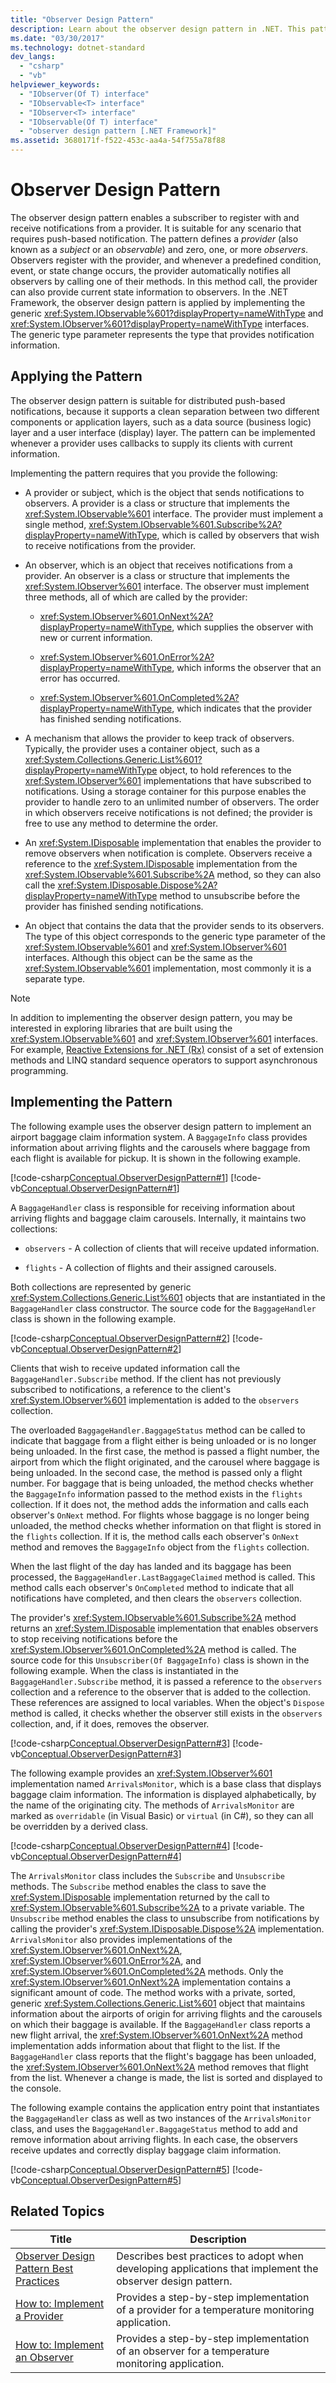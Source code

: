 ```yaml
---
title: "Observer Design Pattern"
description: Learn about the observer design pattern in .NET. This pattern lets a subscriber register with and receive notifications from a provider.
ms.date: "03/30/2017"
ms.technology: dotnet-standard
dev_langs:
  - "csharp"
  - "vb"
helpviewer_keywords:
  - "IObserver(Of T) interface"
  - "IObservable<T> interface"
  - "IObserver<T> interface"
  - "IObservable(Of T) interface"
  - "observer design pattern [.NET Framework]"
ms.assetid: 3680171f-f522-453c-aa4a-54f755a78f88
---
```

# Observer Design Pattern

The observer design pattern enables a subscriber to register with and receive notifications from a provider. It is suitable for any scenario that requires push-based notification. The pattern defines a *provider* (also known as a *subject* or an *observable*) and zero, one, or more *observers*. Observers register with the provider, and whenever a predefined condition, event, or state change occurs, the provider automatically notifies all observers by calling one of their methods. In this method call, the provider can also provide current state information to observers. In the .NET Framework, the observer design pattern is applied by implementing the generic <xref:System.IObservable%601?displayProperty=nameWithType> and <xref:System.IObserver%601?displayProperty=nameWithType> interfaces. The generic type parameter represents the type that provides notification information.

## Applying the Pattern

The observer design pattern is suitable for distributed push-based notifications, because it supports a clean separation between two different components or application layers, such as a data source (business logic) layer and a user interface (display) layer. The pattern can be implemented whenever a provider uses callbacks to supply its clients with current information.

Implementing the pattern requires that you provide the following:

- A provider or subject, which is the object that sends notifications to observers. A provider is a class or structure that implements the <xref:System.IObservable%601> interface. The provider must implement a single method, <xref:System.IObservable%601.Subscribe%2A?displayProperty=nameWithType>, which is called by observers that wish to receive notifications from the provider.

- An observer, which is an object that receives notifications from a provider. An observer is a class or structure that implements the <xref:System.IObserver%601> interface. The observer must implement three methods, all of which are called by the provider:

  - <xref:System.IObserver%601.OnNext%2A?displayProperty=nameWithType>, which supplies the observer with new or current information.

  - <xref:System.IObserver%601.OnError%2A?displayProperty=nameWithType>, which informs the observer that an error has occurred.

  - <xref:System.IObserver%601.OnCompleted%2A?displayProperty=nameWithType>, which indicates that the provider has finished sending notifications.

- A mechanism that allows the provider to keep track of observers. Typically, the provider uses a container object, such as a <xref:System.Collections.Generic.List%601?displayProperty=nameWithType> object, to hold references to the <xref:System.IObserver%601> implementations that have subscribed to notifications. Using a storage container for this purpose enables the provider to handle zero to an unlimited number of observers. The order in which observers receive notifications is not defined; the provider is free to use any method to determine the order.

- An <xref:System.IDisposable> implementation that enables the provider to remove observers when notification is complete. Observers receive a reference to the <xref:System.IDisposable> implementation from the <xref:System.IObservable%601.Subscribe%2A> method, so they can also call the <xref:System.IDisposable.Dispose%2A?displayProperty=nameWithType> method to unsubscribe before the provider has finished sending notifications.

- An object that contains the data that the provider sends to its observers. The type of this object corresponds to the generic type parameter of the <xref:System.IObservable%601> and <xref:System.IObserver%601> interfaces. Although this object can be the same as the <xref:System.IObservable%601> implementation, most commonly it is a separate type.

> [!NOTE]
> In addition to implementing the observer design pattern, you may be interested in exploring libraries that are built using the <xref:System.IObservable%601> and <xref:System.IObserver%601> interfaces. For example, [Reactive Extensions for .NET (Rx)](/previous-versions/dotnet/reactive-extensions/hh242985(v=vs.103)) consist of a set of extension methods and LINQ standard sequence operators to support asynchronous programming.

## Implementing the Pattern

The following example uses the observer design pattern to implement an airport baggage claim information system. A `BaggageInfo` class provides information about arriving flights and the carousels where baggage from each flight is available for pickup. It is shown in the following example.

[!code-csharp[Conceptual.ObserverDesignPattern#1](../../../samples/snippets/csharp/VS_Snippets_CLR/conceptual.observerdesignpattern/cs/provider.cs#1)]
[!code-vb[Conceptual.ObserverDesignPattern#1](../../../samples/snippets/visualbasic/VS_Snippets_CLR/conceptual.observerdesignpattern/vb/provider.vb#1)]

A `BaggageHandler` class is responsible for receiving information about arriving flights and baggage claim carousels. Internally, it maintains two collections:

- `observers` - A collection of clients that will receive updated information.

- `flights` - A collection of flights and their assigned carousels.

Both collections are represented by generic <xref:System.Collections.Generic.List%601> objects that are instantiated in the `BaggageHandler` class constructor. The source code for the `BaggageHandler` class is shown in the following example.

[!code-csharp[Conceptual.ObserverDesignPattern#2](../../../samples/snippets/csharp/VS_Snippets_CLR/conceptual.observerdesignpattern/cs/provider.cs#2)]
[!code-vb[Conceptual.ObserverDesignPattern#2](../../../samples/snippets/visualbasic/VS_Snippets_CLR/conceptual.observerdesignpattern/vb/provider.vb#2)]

Clients that wish to receive updated information call the `BaggageHandler.Subscribe` method. If the client has not previously subscribed to notifications, a reference to the client's <xref:System.IObserver%601> implementation is added to the `observers` collection.

The overloaded `BaggageHandler.BaggageStatus` method can be called to indicate that baggage from a flight either is being unloaded or is no longer being unloaded. In the first case, the method is passed a flight number, the airport from which the flight originated, and the carousel where baggage is being unloaded. In the second case, the method is passed only a flight number. For baggage that is being unloaded, the method checks whether the `BaggageInfo` information passed to the method exists in the `flights` collection. If it does not, the method adds the information and calls each observer's `OnNext` method. For flights whose baggage is no longer being unloaded, the method checks whether information on that flight is stored in the `flights` collection. If it is, the method calls each observer's `OnNext` method and removes the `BaggageInfo` object from the `flights` collection.

When the last flight of the day has landed and its baggage has been processed, the `BaggageHandler.LastBaggageClaimed` method is called. This method calls each observer's `OnCompleted` method to indicate that all notifications have completed, and then clears the `observers` collection.

The provider's <xref:System.IObservable%601.Subscribe%2A> method returns an <xref:System.IDisposable> implementation that enables observers to stop receiving notifications before the <xref:System.IObserver%601.OnCompleted%2A> method is called. The source code for this `Unsubscriber(Of BaggageInfo)` class is shown in the following example. When the class is instantiated in the `BaggageHandler.Subscribe` method, it is passed a reference to the `observers` collection and a reference to the observer that is added to the collection. These references are assigned to local variables. When the object's `Dispose` method is called, it checks whether the observer still exists in the `observers` collection, and, if it does, removes the observer.

[!code-csharp[Conceptual.ObserverDesignPattern#3](../../../samples/snippets/csharp/VS_Snippets_CLR/conceptual.observerdesignpattern/cs/provider.cs#3)]
[!code-vb[Conceptual.ObserverDesignPattern#3](../../../samples/snippets/visualbasic/VS_Snippets_CLR/conceptual.observerdesignpattern/vb/provider.vb#3)]

The following example provides an <xref:System.IObserver%601> implementation named `ArrivalsMonitor`, which is a base class that displays baggage claim information. The information is displayed alphabetically, by the name of the originating city. The methods of `ArrivalsMonitor` are marked as `overridable` (in Visual Basic) or `virtual` (in C#), so they can all be overridden by a derived class.

[!code-csharp[Conceptual.ObserverDesignPattern#4](../../../samples/snippets/csharp/VS_Snippets_CLR/conceptual.observerdesignpattern/cs/observer.cs#4)]
[!code-vb[Conceptual.ObserverDesignPattern#4](../../../samples/snippets/visualbasic/VS_Snippets_CLR/conceptual.observerdesignpattern/vb/observer.vb#4)]

The `ArrivalsMonitor` class includes the `Subscribe` and `Unsubscribe` methods. The `Subscribe` method enables the class to save the <xref:System.IDisposable> implementation returned by the call to <xref:System.IObservable%601.Subscribe%2A> to a private variable. The `Unsubscribe` method enables the class to unsubscribe from notifications by calling the provider's <xref:System.IDisposable.Dispose%2A> implementation. `ArrivalsMonitor` also provides implementations of the <xref:System.IObserver%601.OnNext%2A>, <xref:System.IObserver%601.OnError%2A>, and <xref:System.IObserver%601.OnCompleted%2A> methods. Only the <xref:System.IObserver%601.OnNext%2A> implementation contains a significant amount of code. The method works with a private, sorted, generic <xref:System.Collections.Generic.List%601> object that maintains information about the airports of origin for arriving flights and the carousels on which their baggage is available. If the `BaggageHandler` class reports a new flight arrival, the <xref:System.IObserver%601.OnNext%2A> method implementation adds information about that flight to the list. If the `BaggageHandler` class reports that the flight's baggage has been unloaded, the <xref:System.IObserver%601.OnNext%2A> method removes that flight from the list. Whenever a change is made, the list is sorted and displayed to the console.

The following example contains the application entry point that instantiates the `BaggageHandler` class as well as two instances of the `ArrivalsMonitor` class, and uses the `BaggageHandler.BaggageStatus` method to add and remove information about arriving flights. In each case, the observers receive updates and correctly display baggage claim information.

[!code-csharp[Conceptual.ObserverDesignPattern#5](../../../samples/snippets/csharp/VS_Snippets_CLR/conceptual.observerdesignpattern/cs/program.cs#5)]
[!code-vb[Conceptual.ObserverDesignPattern#5](../../../samples/snippets/visualbasic/VS_Snippets_CLR/conceptual.observerdesignpattern/vb/module1.vb#5)]

## Related Topics

|Title|Description|
|-----------|-----------------|
|[Observer Design Pattern Best Practices](observer-design-pattern-best-practices.md)|Describes best practices to adopt when developing applications that implement the observer design pattern.|
|[How to: Implement a Provider](how-to-implement-a-provider.md)|Provides a step-by-step implementation of a provider for a temperature monitoring application.|
|[How to: Implement an Observer](how-to-implement-an-observer.md)|Provides a step-by-step implementation of an observer for a temperature monitoring application.|
